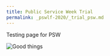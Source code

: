 ```yaml
---
title: Public Service Week Trial
permalink: _pswlf-2020/_trial_psw.md
---
```

Testing page for PSW

![Good things](psd-psw/images/"pswtrial.png")


